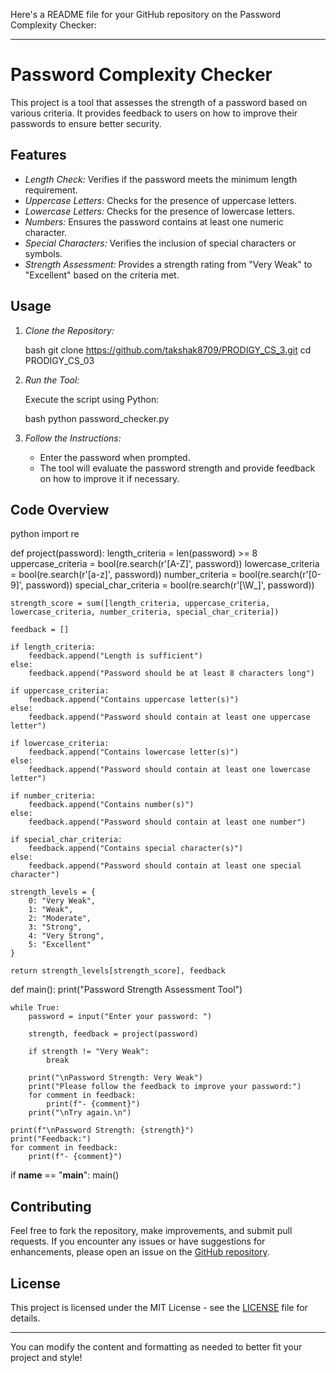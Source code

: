 Here's a README file for your GitHub repository on the Password Complexity Checker:

---

# Password Complexity Checker

This project is a tool that assesses the strength of a password based on various criteria. It provides feedback to users on how to improve their passwords to ensure better security.

## Features

- *Length Check:* Verifies if the password meets the minimum length requirement.
- *Uppercase Letters:* Checks for the presence of uppercase letters.
- *Lowercase Letters:* Checks for the presence of lowercase letters.
- *Numbers:* Ensures the password contains at least one numeric character.
- *Special Characters:* Verifies the inclusion of special characters or symbols.
- *Strength Assessment:* Provides a strength rating from "Very Weak" to "Excellent" based on the criteria met.

## Usage

1. *Clone the Repository:*

   bash
   git clone https://github.com/takshak8709/PRODIGY_CS_3.git
   cd PRODIGY_CS_03
   

2. *Run the Tool:*

   Execute the script using Python:

   bash
   python password_checker.py
   

3. *Follow the Instructions:*

   - Enter the password when prompted.
   - The tool will evaluate the password strength and provide feedback on how to improve it if necessary.

## Code Overview

python
import re

def project(password):
    length_criteria = len(password) >= 8
    uppercase_criteria = bool(re.search(r'[A-Z]', password))
    lowercase_criteria = bool(re.search(r'[a-z]', password))
    number_criteria = bool(re.search(r'[0-9]', password))
    special_char_criteria = bool(re.search(r'[\W_]', password))
    
    strength_score = sum([length_criteria, uppercase_criteria, lowercase_criteria, number_criteria, special_char_criteria])
    
    feedback = []
    
    if length_criteria:
        feedback.append("Length is sufficient")
    else:
        feedback.append("Password should be at least 8 characters long")
        
    if uppercase_criteria:
        feedback.append("Contains uppercase letter(s)")
    else:
        feedback.append("Password should contain at least one uppercase letter")
        
    if lowercase_criteria:
        feedback.append("Contains lowercase letter(s)")
    else:
        feedback.append("Password should contain at least one lowercase letter")
        
    if number_criteria:
        feedback.append("Contains number(s)")
    else:
        feedback.append("Password should contain at least one number")
        
    if special_char_criteria:
        feedback.append("Contains special character(s)")
    else:
        feedback.append("Password should contain at least one special character")
    
    strength_levels = {
        0: "Very Weak",
        1: "Weak",
        2: "Moderate",
        3: "Strong",
        4: "Very Strong",
        5: "Excellent"
    }
    
    return strength_levels[strength_score], feedback

def main():
    print("Password Strength Assessment Tool")
    
    while True:
        password = input("Enter your password: ")
        
        strength, feedback = project(password)
        
        if strength != "Very Weak":
            break
        
        print("\nPassword Strength: Very Weak")
        print("Please follow the feedback to improve your password:")
        for comment in feedback:
            print(f"- {comment}")
        print("\nTry again.\n")
    
    print(f"\nPassword Strength: {strength}")
    print("Feedback:")
    for comment in feedback:
        print(f"- {comment}")

if __name__ == "__main__":
    main()


## Contributing

Feel free to fork the repository, make improvements, and submit pull requests. If you encounter any issues or have suggestions for enhancements, please open an issue on the [GitHub repository](https://github.com/anshraj468/PRODIGY_CS_03.git).

## License

This project is licensed under the MIT License - see the [LICENSE](LICENSE) file for details.

---

You can modify the content and formatting as needed to better fit your project and style!
